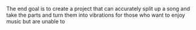 The end goal is to create a project that can accurately split up a song and take the parts and turn them into vibrations for those who want to enjoy music but are unable to
